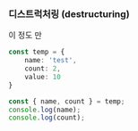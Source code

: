 ### 디스트럭처링 (destructuring)
이 정도 만
``` typescript
const temp = {
    name: 'test',
    count: 2,
    value: 10
}

const { name, count } = temp;
console.log(name);
console.log(count);
```
